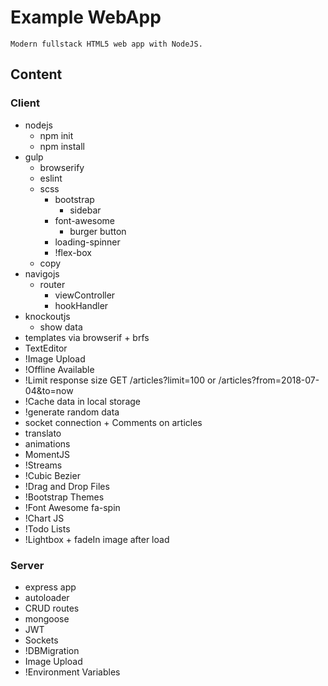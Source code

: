 # Example WebApp

`Modern fullstack HTML5 web app with NodeJS.`

## Content

### Client
* nodejs
    - npm init
    - npm install
* gulp 
    - browserify
    - eslint
    - scss
        - bootstrap
            - sidebar
        - font-awesome
            - burger button
        - loading-spinner
        - !flex-box
    - copy
* navigojs
    - router
        - viewController
        - hookHandler
* knockoutjs
    - show data
* templates via browserif + brfs
* TextEditor
* !Image Upload
* !Offline Available
* !Limit response size GET /articles?limit=100 or /articles?from=2018-07-04&to=now
* !Cache data in local storage
* !generate random data
* socket connection + Comments on articles
* translato
* animations
* MomentJS
* !Streams
* !Cubic Bezier
* !Drag and Drop Files
* !Bootstrap Themes
* !Font Awesome fa-spin
* !Chart JS
* !Todo Lists
* !Lightbox + fadeIn image after load

### Server

* express app
* autoloader
* CRUD routes
* mongoose
* JWT
* Sockets
* !DBMigration
* Image Upload
* !Environment Variables